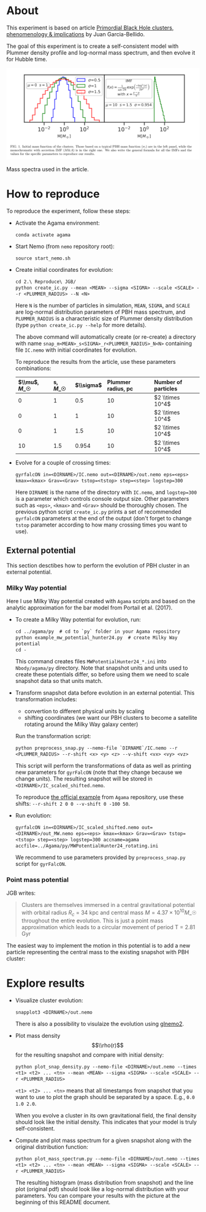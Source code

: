 # About

This experiment is based on article [Primordial Black Hole clusters, phenomenology & implications](https://arxiv.org/pdf/2405.06391v1) by Juan Garcia-Bellido.

The goal of this experiment is to create a self-consistent model with Plummer density profile and log-normal mass spectrum, and then evolve it for Hubble time.

![](../images/pic2.png)

Mass spectra used in the article.

# How to reproduce

To reproduce the experiment, follow these steps:

- Activate the Agama environment:

  ```shell
  conda activate agama
  ```

- Start Nemo (from `nemo` repository root):

  ```shell
  source start_nemo.sh
  ```

- Create initial coordinates for evolution:

  ```shell
  cd 2.\ Reproduce\ JGB/
  python create_ic.py --mean <MEAN> --sigma <SIGMA> --scale <SCALE> --r <PLUMMER_RADIUS> --N <N>
  ```

  Here `N` is the number of particles in simulation, `MEAN`, `SIGMA`, and `SCALE` are log-normal distribution parameters of PBH mass spectrum, and `PLUMMER_RADIUS` is a characteristic size of Plummer density distribution (type `python create_ic.py --help` for more details).

  The above command will automatically create (or re-create) a directory with name `snap_m<MEAN>_s<SIGMA>_r<PLUMMER_RADIUS>_N<N>` containing file `IC.nemo` with initial coordinates for evolution.

  To reproduce the results from the article, use these parameters combinations:

  | $\\mu$, $M\_{☉}$ | s, $M\_{☉}$ | $\\sigma$ | Plummer radius, pc | Number of particles |
  | ---------------- | ----------- | --------- | ------------------ | ------------------- |
  | 0                | 1           | 0.5       | 10                 | $2 \\times 10^4$    |
  | 0                | 1           | 1         | 10                 | $2 \\times 10^4$    |
  | 0                | 1           | 1.5       | 10                 | $2 \\times 10^4$    |
  | 10               | 1.5         | 0.954     | 10                 | $2 \\times 10^4$    |

- Evolve for a couple of crossing times:

  ```shell
  gyrfalcON in=<DIRNAME>/IC.nemo out=<DIRNAME>/out.nemo eps=<eps> kmax=<kmax> Grav=<Grav> tstop=<tstop> step=<step> logstep=300
  ```

  Here `DIRNAME` is the name of the directory with `IC.nemo`, and `logstep=300` is a parameter which controls console output size. Other parameters such as `<eps>`, `<kmax>` and `<Grav>` should be thoroughly chosen. The previous python script `create_ic.py` prints a set of recommended `gyrfalcON` parameters at the end of the output (don't forget to change `tstop` parameter according to how many crossing times you want to use).

## External potential

This section desctibes how to perform the evolution of PBH cluster in an external potential.

### Milky Way potential

Here I use Milky Way potential created with `Agama` scripts and based on the analytic approximation for the bar model from Portail et al. (2017).

- To create a Milky Way potential for evolution, run:

  ```shell
  cd ../agama/py  # cd to `py` folder in your Agama repository
  python example_mw_potential_hunter24.py  # create Milky Way potential
  cd -
  ```

  This command creates files `MWPotentialHunter24_*.ini` into `Nbody/agama/py` directory. Note that snapshot units and units used to create these potentials differ, so before using them we need to scale snapshot data so that units match.

- Transform snapshot data before evolution in an external potential. This transformation includes:

  - convertion to different physical units by scaling
  - shifting coordinates (we want our PBH clusters to become a satellite rotating around the Milky Way galaxy center)

  Run the transformation script:

  ```shell
  python preprocess_snap.py --nemo-file `DIRNAME`/IC.nemo --r <PLUMMER_RADIUS> --r-shift <x> <y> <z> --v-shift <vx> <vy> <vz>
  ```

  This script will perform the transformations of data as well as printing new parameters for `gyrFalcON` (note that they change because we change units). The resulting snapshot will be stored in `<DIRNAME>/IC_scaled_shifted.nemo`.

  To reproduce [the official example](https://github.com/GalacticDynamics-Oxford/Agama/blob/master/py/example_nbody_simulation.py) from `Agama` repository, use these shifts: `--r-shift 2 0 0 --v-shift 0 -100 50`.

- Run evolution:

  ```shell
  gyrfalcON in=<DIRNAME>/IC_scaled_shifted.nemo out=<DIRNAME>/out_MW.nemo eps=<eps> kmax=<kmax> Grav=<Grav> tstop=<tstop> step=<step> logstep=300 accname=agama accfile=../Agama/py/MWPotentialHunter24_rotating.ini
  ```

  We recommend to use parameters provided by `preprocess_snap.py` script for `gyrFalcON`.

### Point mass potential

JGB writes:

> Clusters are themselves immersed in a central gravitational potential with orbital radius $R_c$ = 34 kpc and central mass $M = 4.37 × 10^{10} M\_{☉}$ throughout the entire evolution. This is just a point mass approximation which leads to a circular movement of period T = 2.81 Gyr

The easiest way to implement the motion in this potential is to add a new particle representing the central mass to the existing snapshot with PBH cluster:

# Explore results

- Visualize cluster evolution:

  ```shell
  snapplot3 <DIRNAME>/out.nemo
  ```

  There is also a possibility to visulaize the evolution using [glnemo2](https://projets.lam.fr/projects/glnemo2/wiki/download).

- Plot mass density $$\\rho(r)$$ for the resulting snapshot and compare with initial density:

  ```shell
  python plot_snap_density.py --nemo-file <DIRNAME>/out.nemo --times <t1> <t2> ... <tn> --mean <MEAN> --sigma <SIGMA> --scale <SCALE> --r <PLUMMER_RADIUS>
  ```

  `<t1> <t2> ... <tn>` means that all timestamps from snapshot that you want to use to plot the graph should be separated by a space.
  E.g., `0.0 1.0 2.0`.

  When you evolve a cluster in its own gravitational field, the final density should look like the initial density. This indicates that your model is truly self-consistent.

- Compute and plot mass spectrum for a given snapshot along with the original distribution function:

  ```shell
  python plot_mass_spectrum.py --nemo-file <DIRNAME>/out.nemo --times <t1> <t2> ... <tn> --mean <MEAN> --sigma <SIGMA> --scale <SCALE> --r <PLUMMER_RADIUS>
  ```

  The resulting histogram (mass distribution from snapshot) and the line plot (original pdf) should look like a log-normal distribution with your parameters. You can compare your results with the picture at the beginning of this README document.
